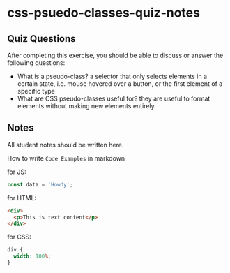 # css-psuedo-classes-quiz-notes

## Quiz Questions

After completing this exercise, you should be able to discuss or answer the following questions:

- What is a pseudo-class?
  a selector that only selects elements in a certain state, i.e. mouse hovered over a button, or the first element of a specific type
- What are CSS pseudo-classes useful for?
  they are useful to format elements without making new elements entirely

## Notes

All student notes should be written here.

How to write `Code Examples` in markdown

for JS:

```javascript
const data = 'Howdy';
```

for HTML:

```html
<div>
  <p>This is text content</p>
</div>
```

for CSS:

```css
div {
  width: 100%;
}
```
